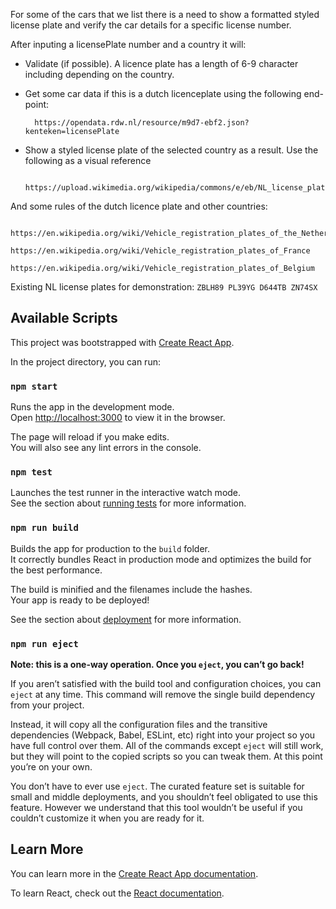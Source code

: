 For some of the cars that we list there is a need to show a formatted styled license plate and verify the car details for a specific license number.

After inputing a licensePlate number and a country it will:

- Validate (if possible).  A licence plate has a length of 6-9 character including depending on the country.
- Get some car data if this is a dutch licenceplate using the following end-point:

		https://opendata.rdw.nl/resource/m9d7-ebf2.json?kenteken=licensePlate

- Show a styled license plate of the selected country as a result.  Use the following as a visual reference 

		https://upload.wikimedia.org/wikipedia/commons/e/eb/NL_license_plate.jpg

And some rules of the dutch licence plate and other countries:

		https://en.wikipedia.org/wiki/Vehicle_registration_plates_of_the_Netherlands
		https://en.wikipedia.org/wiki/Vehicle_registration_plates_of_France
		https://en.wikipedia.org/wiki/Vehicle_registration_plates_of_Belgium

Existing NL license plates for demonstration: `ZBLH89 PL39YG D644TB ZN74SX`

## Available Scripts

This project was bootstrapped with [Create React App](https://github.com/facebook/create-react-app).

In the project directory, you can run:

### `npm start`

Runs the app in the development mode.<br>
Open [http://localhost:3000](http://localhost:3000) to view it in the browser.

The page will reload if you make edits.<br>
You will also see any lint errors in the console.

### `npm test`

Launches the test runner in the interactive watch mode.<br>
See the section about [running tests](https://facebook.github.io/create-react-app/docs/running-tests) for more information.

### `npm run build`

Builds the app for production to the `build` folder.<br>
It correctly bundles React in production mode and optimizes the build for the best performance.

The build is minified and the filenames include the hashes.<br>
Your app is ready to be deployed!

See the section about [deployment](https://facebook.github.io/create-react-app/docs/deployment) for more information.

### `npm run eject`

**Note: this is a one-way operation. Once you `eject`, you can’t go back!**

If you aren’t satisfied with the build tool and configuration choices, you can `eject` at any time. This command will remove the single build dependency from your project.

Instead, it will copy all the configuration files and the transitive dependencies (Webpack, Babel, ESLint, etc) right into your project so you have full control over them. All of the commands except `eject` will still work, but they will point to the copied scripts so you can tweak them. At this point you’re on your own.

You don’t have to ever use `eject`. The curated feature set is suitable for small and middle deployments, and you shouldn’t feel obligated to use this feature. However we understand that this tool wouldn’t be useful if you couldn’t customize it when you are ready for it.

## Learn More

You can learn more in the [Create React App documentation](https://facebook.github.io/create-react-app/docs/getting-started).

To learn React, check out the [React documentation](https://reactjs.org/).
